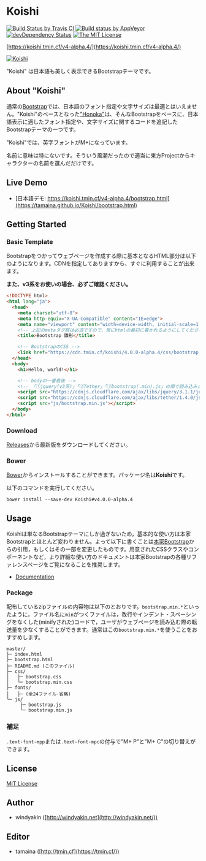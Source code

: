 # Koishi

[![Build Status by Travis CI](https://travis-ci.org/tamaina/Koishi.svg?branch=master)](https://travis-ci.org/tamaina/Koishi)
[![Build status by AppVeyor](https://ci.appveyor.com/api/projects/status/b6rn5tseqbc0w3v7/branch/master?svg=true)](https://ci.appveyor.com/project/tamaina/koishi/branch/master)
[![devDependency Status](https://david-dm.org/tamaina/Koishi/v4-dev/dev-status.svg)](https://david-dm.org/tamaina/Koishi/v4-dev?type=dev)
[![The MIT License](https://img.shields.io/badge/license-MIT-blue.svg)](LICENSE)

[https://koishi.tmin.cf/v4-alpha.4/](https://koishi.tmin.cf/v4-alpha.4/)

[![Koishi](docs/assets/img/sample.png)](https://koishi.tmin.cf/v4-alpha.4/)

"Koishi" は日本語も美しく表示できるBootstrapテーマです。

## About "Koishi"

通常の[Bootstrap](http://getbootstrap.com/)では、日本語のフォント指定や文字サイズは最適とはいえません。"Koishi"のベースとなった["Honoka"](honokak.osaka)は、そんなBootstrapをベースに、日本語表示に適したフォント指定や、文字サイズに関するコードを追記したBootstrapテーマの一つです。

"Koishi"では、英字フォントがM+になっています。

名前に意味は特にないです。そういう風潮だったので適当に東方Projectからキャラクターの名前を選んだだけです。

## Live Demo

 * [日本語デモ: https://koishi.tmin.cf/v4-alpha.4/bootstrap.html](https://tamaina.github.io/Koishi/bootstrap.html) 

## Getting Started


### Basic Template

Bootstrapをつかってウェブページを作成する際に基本となるHTML部分は以下のようになります。CDNを指定してありますから、すぐに利用することが出来ます。

**また、v3系をお使いの場合、必ずご確認ください。**

```html
<!DOCTYPE html>
<html lang="ja">
  <head>
    <meta charset="utf-8">
    <meta http-equiv="X-UA-Compatible" content="IE=edge">
    <meta name="viewport" content="width=device-width, initial-scale=1, shrink-to-fit=no">
    <!-- 上記のmetaタグ群は必須ですので、常にhtmlの最初に書かれるようにしてください。 -->
    <title>Bootstrap 雛形</title>

    <!-- BootstrapのCSS -->
    <link href="https://cdn.tmin.cf/koishi/4.0.0-alpha.4/css/bootstrap.min.css" rel="stylesheet">
  </head>
  <body>
    <h1>Hello, world!</h1>

    <!-- bodyの一番最後 -->
    <!-- 「①jquery(v3系)」「②Tether」「③bootstrap(.min).js」の順で読み込みます。 -->
    <script src="https://cdnjs.cloudflare.com/ajax/libs/jquery/3.1.1/jquery.slim.min.js"></script>
    <script src="https://cdnjs.cloudflare.com/ajax/libs/tether/1.4.0/js/tether.min.js"></script>
    <script src="js/bootstrap.min.js"></script>
  </body>
</html>
```

### Download

[Releases](https://github.com/tamaina/Koishi/releases)から最新版をダウンロードしてください。

### Bower

[Bower](http://bower.io/)からインストールすることができます。パッケージ名は**Koishi**です。

以下のコマンドを実行してください。

```
bower install --save-dev Koishi#v4.0.0-alpha.4
```

## Usage

Koishiは単なるBootstrapテーマにしか過ぎないため，基本的な使い方は本家Bootstrapとほとんど変わりません。よって以下に書くことは[本家Bootstrap](http://v4-alpha.getbootstrap.com/getting-started/)からの引用，もしくはその一部を変更したものです。用意されたCSSクラスやコンポーネントなど，より詳細な使い方のドキュメントは本家Bootstrapの各種リファレンスページをご覧になることを推奨します。

* [Documentation](http://v4-alpha.getbootstrap.com/getting-started/introduction/)

### Package

配布しているzipファイルの内容物は以下のとおりです。``bootstrap.min.*``といったように，ファイル名に``min``がつくファイルは，改行やインデント・スペーシングをなくした(minifyされた)コードで，ユーザがウェブページを読み込む際の転送量を少なくすることができます。通常はこの``bootstrap.min.*``を使うことをおすすめします。

```
master/
├─ index.html
├─ bootstrap.html
├─ README.md (このファイル)
├─ css/
│   ├─ bootstrap.css
│   └─ bootstrap.min.css
├─ fonts/
│   ├─ (全24ファイル･省略)
└─ js/
     ├─ bootstrap.js
     └─ bootstrap.min.js
```

### 補足

`.text-font-mpp`または`.text-font-mpc`の付与で"M+ P"と"M+ C"の切り替えができます。

## License

[MIT License](LICENSE)

## Author

 * windyakin ([http://windyakin.net](http://windyakin.net/))

## Editor

 * tamaina ([http://tmin.cf](https://tmin.cf/))
